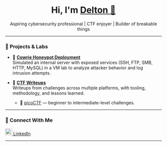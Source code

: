 <h1 align="center">Hi, I'm <a href="https://www.linkedin.com/in/deltonrobinson/" target="_blank">Delton 👋</a></h1>

<p align="center">Aspiring cybersecurity professional | CTF enjoyer | Builder of breakable things</p>

---

### 🧠 Projects & Labs

- 🔐 <b><a href="https://github.com/deltonrobinson/cowrie-honeypot">Cowrie Honeypot Deployment</a></b>  
  Simulated an internal server with exposed services (SSH, FTP, SMB, HTTP, MySQL) in a VM lab to analyze attacker behavior and log intrusion attempts.

- 🎯 <b><a href="https://github.com/deltonrobinson/ctf-writeups">CTF Writeups</a></b>  
  Writeups from challenges across multiple platforms, with tooling, methodology, and lessons learned.
  - 📁 <a href="https://github.com/deltonrobinson/ctf-writeups/tree/main/picoCTF">picoCTF</a> — beginner to intermediate-level challenges.

<!--
- 🧪 <b>Metasploitable2 Lab: SQL Injection Attacks</b> *(currently private)*  
  Explored error-based and union-based injection techniques in a safe environment. Writeups coming soon.

- 🏗️ <b>Setting Up a Local Active Directory (Azure)</b> *(coming soon)*  
  Deploying a test domain for practicing identity and access control. 
-->

---

### 🤝 Connect With Me

<p>
  <a href="https://www.linkedin.com/in/deltonrobinson/" target="_blank">
    <img alt="LinkedIn" width="22px" src="https://cdn.jsdelivr.net/npm/simple-icons@v5/icons/linkedin.svg" />
    LinkedIn
  </a>
</p>

---

<!--
🛠️ Currently learning: reverse engineering, log analysis, and Active Directory exploitation  
📫 Reach out if you're working on CTFs, labs, or beginner-friendly security projects!
-->
